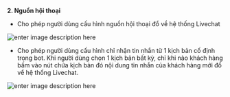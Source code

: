 
**2. Nguồn hội thoại**

- Cho phép người dùng cấu hình nguồn  hội thoại đổ về hệ thống Livechat

![enter image description here](https://chatbizfly.mediacdn.vn/2022/06/30/chatbot/img_51jpg1656581247.jpg)

- Cho phép người dùng cấu hình chỉ nhận tin nhắn từ 1 kịch bản cố định trong bot. Khi người dùng chọn 1 kịch bản bất kỳ, chỉ khi nào khách hàng bấm vào nút chứa kịch bản đó nội dung tin nhắn của khách hàng mới đổ về hệ thống Livechat.

![enter image description here](https://chatbizfly.mediacdn.vn/2022/06/30/chatbot/img_52jpg1656583870.jpg)


